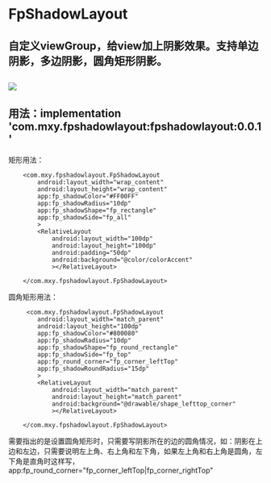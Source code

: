 # FpShadowLayout
## 自定义viewGroup，给view加上阴影效果。支持单边阴影，多边阴影，圆角矩形阴影。
## ![](https://github.com/maxiaoyi/FpShadowLayout/raw/master/demo.png)
## 用法：implementation 'com.mxy.fpshadowlayout:fpshadowlayout:0.0.1'
矩形用法：


        <com.mxy.fpshadowlayout.FpShadowLayout
            android:layout_width="wrap_content"
            android:layout_height="wrap_content"
            app:fp_shadowColor="#FF00FF"
            app:fp_shadowRadius="10dp"
            app:fp_shadowShape="fp_rectangle"
            app:fp_shadowSide="fp_all"
            >
            <RelativeLayout
                android:layout_width="100dp"
                android:layout_height="100dp"
                android:padding="50dp"
                android:background="@color/colorAccent"
                ></RelativeLayout>

        </com.mxy.fpshadowlayout.FpShadowLayout>
 
 圆角矩形用法：

         <com.mxy.fpshadowlayout.FpShadowLayout
            android:layout_width="match_parent"
            android:layout_height="100dp"
            app:fp_shadowColor="#800080"
            app:fp_shadowRadius="10dp"
            app:fp_shadowShape="fp_round_rectangle"
            app:fp_shadowSide="fp_top"
            app:fp_round_corner="fp_corner_leftTop"
            app:fp_shadowRoundRadius="15dp"
            >
            <RelativeLayout
                android:layout_width="match_parent"
                android:layout_height="match_parent"
                android:background="@drawable/shape_lefttop_corner"
                ></RelativeLayout>

        </com.mxy.fpshadowlayout.FpShadowLayout>
 需要指出的是设置圆角矩形时，只需要写阴影所在的边的圆角情况，如：阴影在上边和左边，只需要说明左上角、右上角和左下角，如果左上角和右上角是圆角，左下角是直角时这样写，app:fp_round_corner="fp_corner_leftTop|fp_corner_rightTop"
